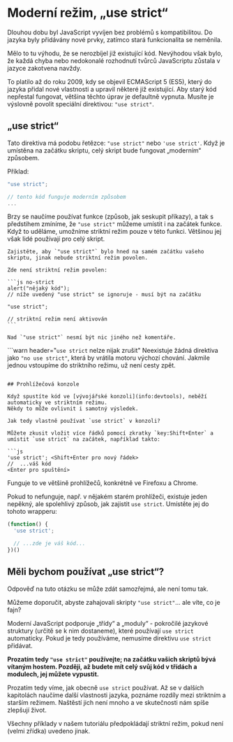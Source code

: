 # Moderní režim, „use strict“

Dlouhou dobu byl JavaScript vyvíjen bez problémů s kompatibilitou. Do jazyka byly přidávány nové prvky, zatímco stará funkcionalita se neměnila.

Mělo to tu výhodu, že se nerozbíjel již existující kód. Nevýhodou však bylo, že každá chyba nebo nedokonalé rozhodnutí tvůrců JavaScriptu zůstala v jazyce zakotvena navždy.

To platilo až do roku 2009, kdy se objevil ECMAScript 5 (ES5), který do jazyka přidal nové vlastnosti a upravil některé již existující. Aby starý kód nepřestal fungovat, většina těchto úprav je defaultně vypnuta. Musíte je výslovně povolit speciální direktivou: `"use strict"`.

## „use strict“

Tato direktiva má podobu řetězce: `"use strict"` nebo `'use strict'`. Když je umístěna na začátku skriptu, celý skript bude fungovat „moderním“ způsobem.

Příklad:

```js
"use strict";

// tento kód funguje moderním způsobem
...
```

Brzy se naučíme používat funkce (způsob, jak seskupit příkazy), a tak s předstihem zmíníme, že `"use strict"` můžeme umístit i na začátek funkce. Když to uděláme, umožníme striktní režim pouze v této funkci. Většinou jej však lidé používají pro celý skript.

````warn header="Zajistěte, aby „use strict“ bylo na začátku"
Zajistěte, aby `"use strict"` bylo hned na samém začátku vašeho skriptu, jinak nebude striktní režim povolen.

Zde není striktní režim povolen:

```js no-strict
alert("nějaký kód");
// níže uvedený "use strict" se ignoruje - musí být na začátku

"use strict";

// striktní režim není aktivován
```

Nad `"use strict"` nesmí být nic jiného než komentáře.
````

```warn header="`use strict` nelze nijak zrušit"
Neexistuje žádná direktiva jako `"no use strict"`, která by vrátila motoru výchozí chování. Jakmile jednou vstoupíme do striktního režimu, už není cesty zpět.
```

## Prohlížečová konzole

Když spustíte kód ve [vývojářské konzoli](info:devtools), neběží automaticky ve striktním režimu.
Někdy to může ovlivnit i samotný výsledek.

Jak tedy vlastně používat `use strict` v konzoli?

Můžete zkusit vložit více řádků pomocí zkratky `key:Shift+Enter` a umístit `use strict` na začátek, například takto:

```js
'use strict'; <Shift+Enter pro nový řádek>
//  ...váš kód
<Enter pro spuštění>
```

Funguje to ve většině prohlížečů, konkrétně ve Firefoxu a Chrome.

Pokud to nefunguje, např. v nějakém starém prohlížeči, existuje jeden nepěkný, ale spolehlivý způsob, jak zajistit `use strict`. Umístěte jej do tohoto wrapperu:

```js
(function() {
  'use strict';

  // ...zde je váš kód...
})()
```

## Měli bychom používat „use strict“?

Odpověď na tuto otázku se může zdát samozřejmá, ale není tomu tak.

Můžeme doporučit, abyste zahajovali skripty `"use strict"`... ale víte, co je fajn?

Moderní JavaScript podporuje „třídy“ a „moduly“ - pokročilé jazykové struktury (určitě se k nim dostaneme), které používají `use strict` automaticky. Pokud je tedy používáme, nemusíme direktivu `use strict` přidávat.

**Prozatím tedy `"use strict"` používejte; na začátku vašich skriptů bývá vítaným hostem. Později, až budete mít celý svůj kód v třídách a modulech, jej můžete vypustit.**

Prozatím tedy víme, jak obecně `use strict` používat.
Až se v dalších kapitolách naučíme další vlastnosti jazyka, poznáme rozdíly mezi striktním a starším režimem. Naštěstí jich není mnoho a ve skutečnosti nám spíše zlepšují život.

Všechny příklady v našem tutoriálu předpokládají striktní režim, pokud není (velmi zřídka) uvedeno jinak.
